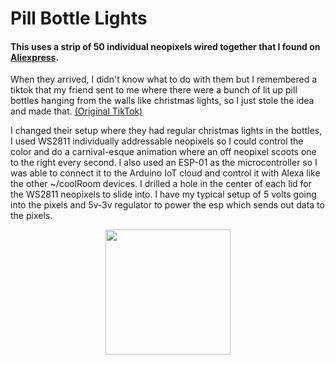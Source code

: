 # Pill Bottle Lights
#### This uses a strip of 50 individual neopixels wired together that I found on [Aliexpress](https://www.aliexpress.com/item/2251832843155630.html?spm=a2g0o.order_list.0.0.79a11802pMhqkL).
When they arrived, I didn't know what to do with them but
I remembered a tiktok that my friend sent to me where there were a bunch of lit up pill bottles hanging from the walls like christmas lights, so I just stole the idea and made that. [(Original TikTok)](https://www.tiktok.com/@kylierae7116/video/7075654022283218218?is_from_webapp=v1&item_id=7075654022283218218&lang=en)

  I changed their setup where they had regular christmas lights in the bottles, I used WS2811 individually addressable neopixels so I could control the color and do a carnival-esque animation where an off neopixel scoots one to the right every second. I also used an ESP-01 as the microcontroller so I was able to connect it to the Arduino IoT cloud and control it with Alexa like the other ~/coolRoom devices.
I drilled a hole in the center of each lid for the WS2811 neopixels to slide into. I have my typical setup of 5 volts going into the pixels and 5v-3v regulator to power the esp which sends out data to the pixels.
<p align="center"><img src="https://github.com/gdegidy/coolRoom/blob/main/Images/GithubImages/BetterVoltageSetup.png" height="200">
